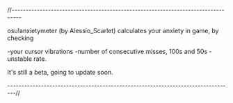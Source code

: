 //---------------------------------------------------------------------------------

osu!anxietymeter (by Alessio_Scarlet) calculates your anxiety in game, by checking 

-your cursor vibrations
-number of consecutive misses, 100s and 50s
-unstable rate.

It's still a beta, going to update soon.

---------------------------------------------------------------------------------//
